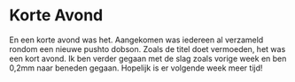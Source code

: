# Korte Avond
En een korte avond was het. Aangekomen was iedereen al verzameld rondom een nieuwe pushto dobson. Zoals de titel doet vermoeden, het was een kort avond. Ik ben verder gegaan met de slag zoals vorige week en ben 0,2mm naar beneden gegaan. Hopelijk is er volgende week meer tijd!